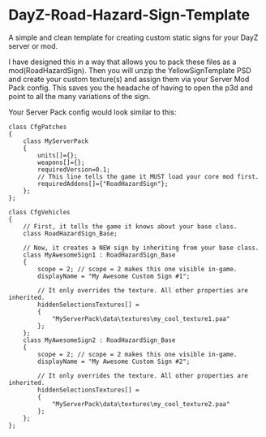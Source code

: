 # DayZ-Road-Hazard-Sign-Template
A simple and clean template for creating custom static signs for your DayZ server or mod.

I have designed this in a way that allows you to pack these files as a mod(RoadHazardSign). Then you will unzip the YellowSignTemplate PSD and create your custom texture(s) and assign them via your Server Mod Pack config. This saves you the headache of having to open the p3d and point to all the many variations of the sign. 

Your Server Pack config would look similar to this:
```
class CfgPatches
{
	class MyServerPack
	{
		units[]={};
		weapons[]={};
		requiredVersion=0.1;
		// This line tells the game it MUST load your core mod first.
		requiredAddons[]={"RoadHazardSign"}; 
	};
};

class CfgVehicles
{
	// First, it tells the game it knows about your base class.
	class RoadHazardSign_Base; 

	// Now, it creates a NEW sign by inheriting from your base class.
	class MyAwesomeSign1 : RoadHazardSign_Base
	{
		scope = 2; // scope = 2 makes this one visible in-game.
		displayName = "My Awesome Custom Sign #1";
		
		// It only overrides the texture. All other properties are inherited.
		hiddenSelectionsTextures[] = 
		{
			"MyServerPack\data\textures\my_cool_texture1.paa" 
		};
	};
 	class MyAwesomeSign2 : RoadHazardSign_Base
	{
		scope = 2; // scope = 2 makes this one visible in-game.
		displayName = "My Awesome Custom Sign #2";
		
		// It only overrides the texture. All other properties are inherited.
		hiddenSelectionsTextures[] = 
		{
			"MyServerPack\data\textures\my_cool_texture2.paa" 
		};
	};
};
```

